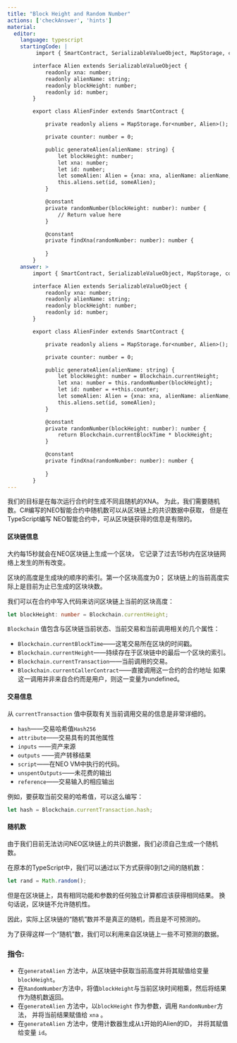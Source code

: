```yaml
---
title: "Block Height and Random Number"
actions: ['checkAnswer', 'hints']
material: 
  editor:
    language: typescript
    startingCode: |
         import { SmartContract, SerializableValueObject, MapStorage, constant } from '@neo-one/smart-contract';

        interface Alien extends SerializableValueObject {
            readonly xna: number;
            readonly alienName: string;
            readonly blockHeight: number;
            readonly id: number;
        }

        export class AlienFinder extends SmartContract {

            private readonly aliens = MapStorage.for<number, Alien>();

            private counter: number = 0; 

            public generateAlien(alienName: string) {
                let blockHeight: number;
                let xna: number;
                let id: number;
                let someAlien: Alien = {xna: xna, alienName: alienName, blockHeight: blockHeight, id: id};
                this.aliens.set(id, someAlien);
            }

            @constant
            private randomNumber(blockHeight: number): number {
                // Return value here
            }

            @constant
            private findXna(randomNumber: number): number {
                
            }
        }
    answer: > 
        import { SmartContract, SerializableValueObject, MapStorage, constant, Blockchain } from '@neo-one/smart-contract';

        interface Alien extends SerializableValueObject {
            readonly xna: number;
            readonly alienName: string;
            readonly blockHeight: number;
            readonly id: number;
        }

        export class AlienFinder extends SmartContract {

            private readonly aliens = MapStorage.for<number, Alien>();

            private counter: number = 0; 

            public generateAlien(alienName: string) {
                let blockHeight: number = Blockchain.currentHeight;
                let xna: number = this.randomNumber(blockHeight);
                let id: number = ++this.counter;
                let someAlien: Alien = {xna: xna, alienName: alienName, blockHeight: blockHeight, id: id};
                this.aliens.set(id, someAlien);
            }

            @constant
            private randomNumber(blockHeight: number): number {
                return Blockchain.currentBlockTime * blockHeight;
            }

            @constant
            private findXna(randomNumber: number): number {
                
            }
        }
---
```


我们的目标是在每次运行合约时生成不同且随机的XNA。 为此，我们需要随机数。C#编写的NEO智能合约中随机数可以从区块链上的共识数据中获取，
但是在TypeScript编写 NEO智能合约中，可从区块链获得的信息是有限的。

#### 区块链信息

大约每15秒就会在NEO区块链上生成一个区块，
它记录了过去15秒内在区块链网络上发生的所有改变。

区块的高度是生成块的顺序的索引。第一个区块高度为0； 区块链上的当前高度实际上是目前为止已生成的区块块数。

我们可以在合约中写入代码来访问区块链上当前的区块高度：

```typescript
let blockHeight: number = Blockchain.currentHeight;
```

 `Blockchain` 值包含与区块链当前状态、当前交易和当前调用相关的几个属性：

- `Blockchain.currentBlockTime`——这笔交易所在区块的时间戳。
- `Blockchain.currentHeight`——持续存在于区块链中的最后一个区块的索引。
- `Blockchain.currentTransaction`——当前调用的交易。
- `Blockchain.currentCallerContract`——直接调用这一合约的合约地址
如果这一调用并非来自合约而是用户，则这一变量为undefined。


#### 交易信息

从 `currentTransaction` 值中获取有关当前调用交易的信息是非常详细的。

- `hash`——交易哈希值`Hash256`
- `attribute`——交易具有的其他属性
- `inputs` ——资产来源
- `outputs` ——资产转移结果
- `script`——在NEO VM中执行的代码。
- `unspentOutputs`——未花费的输出
- `reference`——交易输入的相应输出

例如，要获取当前交易的哈希值，可以这么编写：

```typescript
let hash = Blockchain.currentTransaction.hash; 
```

#### 随机数

由于我们目前无法访问NEO区块链上的共识数据，我们必须自己生成一个随机数。

在原本的TypeScript中，我们可以通过以下方式获得0到1之间的随机数：

```typescript
let rand = Math.random(); 
```

但是在区块链上，具有相同功能和参数的任何独立计算都应该获得相同结果。 换句话说，区块链不允许随机性。

因此，实际上区块链的“随机”数并不是真正的随机，而且是不可预测的。

为了获得这样一个“随机”数，我们可以利用来自区块链上一些不可预测的数据。

### 指令: 

- 在`generateAlien` 方法中，从区块链中获取当前高度并将其赋值给变量`blockHeight`。
- 在`RandomNumber`方法中，将值`blockHeight`与当前区块时间相乘，然后将结果作为随机数返回。
- 在`generateAlien` 方法中，以`blockHeight` 作为参数，调用 `RandomNumber`方法，
   并将当前结果赋值给 `xna` 。
- 在`generateAlien` 方法中，使用计数器生成从`1`开始的Alien的ID， 并将其赋值给变量 `id`。
